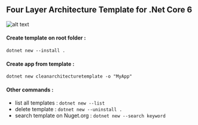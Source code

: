 ## Four Layer Architecture Template for .Net Core 6 

![alt text](https://github.com/phongnguyend/Practical.CleanArchitecture/blob/master/docs/imgs/layer-dependencies.png?raw=true)


#### Create template on root folder : 
`dotnet new --install .`

#### Create app from template : 
`dotnet new cleanarchitecturetemplate -o "MyApp"`

#### Other commands :
- list all templates : `dotnet new --list`
- delete template : `dotnet new --uninstall .`
- search template on Nuget.org : `dotnet new --search keyword`
